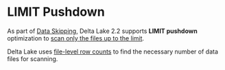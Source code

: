 # LIMIT Pushdown

As part of [Data Skipping](../data-skipping/index.md), Delta Lake 2.2 supports **LIMIT pushdown** optimization to [scan only the files up to the limit](../data-skipping/DataSkippingReaderBase.md#pruneFilesByLimit).

Delta Lake uses [file-level row counts](../data-skipping/UsesMetadataFields.md#numRecords) to find the necessary number of data files for scanning.
